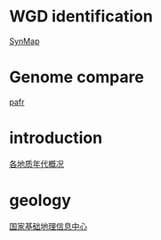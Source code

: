 # WGD identification
[SynMap](https://genomevolution.org/coge/SynMap.pl)

# Genome compare
[pafr](https://github.com/dwinter/pafr)

# introduction
[各地质年代概况](http://www.xian.cgs.gov.cn/zt/jcdz/dzgk/)

# geology
[国家基础地理信息中心](http://www.ngcc.cn/ngcc/)

